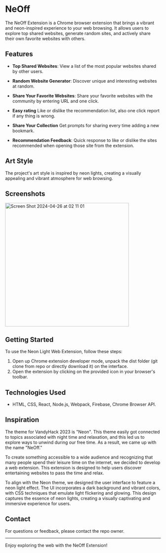 # NeOff

The NeOff Extension is a Chrome browser extension that brings a vibrant and neon-inspired experience to your web browsing. It allows users to explore top shared websites, generate random sites, and actively share their own favorite websites with others.

## Features

- **Top Shared Websites**: View a list of the most popular websites shared by other users.

- **Random Website Generator**: Discover unique and interesting websites at random.

- **Share Your Favorite Websites**: Share your favorite websites with the community by entering URL and one click.

- **Easy rating** Like or dislike the recommendation list, also one click report if any thing is wrong.

- **Share Your Collection** Get prompts for sharing every time adding a new bookmark.

- **Recommendation Feedback**: Quick response to like or dislike the sites recommended when opening those site from the extension.

## Art Style

The project's art style is inspired by neon lights, creating a visually appealing and vibrant atmosphere for web browsing.

## Screenshots

<img width="400" alt="Screen Shot 2024-04-26 at 02 11 01" src="https://github.com/JaneWu423/NeOff_revised/assets/73491595/0655c4ab-c0b3-482d-a34b-960abb527660">


## Getting Started

To use the Neon Light Web Extension, follow these steps:

1. Open up Chrome extension developer mode, unpack the dist folder (git clone from repo or directly download it) on the interface.
2. Open the extension by clicking on the provided icon in your browser's toolbar.

## Technologies Used

- HTML, CSS, React, Node.js, Webpack, Firebase, Chrome Browser API.

## Inspiration

The theme for VandyHack 2023 is "Neon". This theme easily got connected to topics associated with night time and relaxation, and this led us to explore ways to unwind during our free time. As a result, we came up with the name "NeOff."

To create something accessible to a wide audience and recognizing that many people spend their leisure time on the internet, we decided to develop a web extension. This extension is designed to help users discover entertaining websites to pass the time and relax.

To align with the Neon theme, we designed the user interface to feature a neon light effect. The UI incorporates a dark background and vibrant colors, with CSS techniques that emulate light flickering and glowing. This design captures the essence of neon lights, creating a visually captivating and immersive experience for users.

## Contact

For questions or feedback, please contact the repo owner.

---

Enjoy exploring the web with the NeOff Extension!
